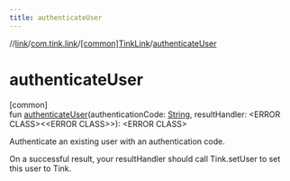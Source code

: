 ```yaml
---
title: authenticateUser
---
```

//[link](../../../index.html)/[com.tink.link](../index.html)/[[common]TinkLink](index.html)/[authenticateUser](authenticate-user.html)



# authenticateUser



[common]\
fun [authenticateUser](authenticate-user.html)(authenticationCode: [String](https://kotlinlang.org/api/latest/jvm/stdlib/kotlin/-string/index.html), resultHandler: &lt;ERROR CLASS&gt;&lt;&lt;ERROR CLASS&gt;&gt;): &lt;ERROR CLASS&gt;



Authenticate an existing user with an authentication code.



On a successful result, your resultHandler should call Tink.setUser to set this user to Tink.




